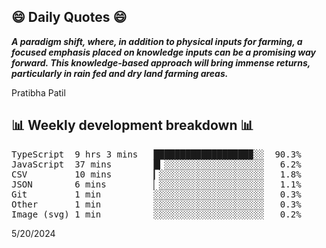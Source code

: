 ## 😄 Daily Quotes 😄

_**A paradigm shift, where, in addition to physical inputs for farming, a focused emphasis placed on knowledge inputs can be a promising way forward. This knowledge-based approach will bring immense returns, particularly in rain fed and dry land farming areas.**_

Pratibha Patil



## 📊 Weekly development breakdown 📊

<pre>TypeScript  9 hrs 3 mins   ██████████████████▉░░  90.3%
JavaScript  37 mins        █▎░░░░░░░░░░░░░░░░░░░   6.2%
CSV         10 mins        ▎░░░░░░░░░░░░░░░░░░░░   1.8%
JSON        6 mins         ▏░░░░░░░░░░░░░░░░░░░░   1.1%
Git         1 min          ░░░░░░░░░░░░░░░░░░░░░   0.3%
Other       1 min          ░░░░░░░░░░░░░░░░░░░░░   0.3%
Image (svg) 1 min          ░░░░░░░░░░░░░░░░░░░░░   0.2%</pre>

5/20/2024